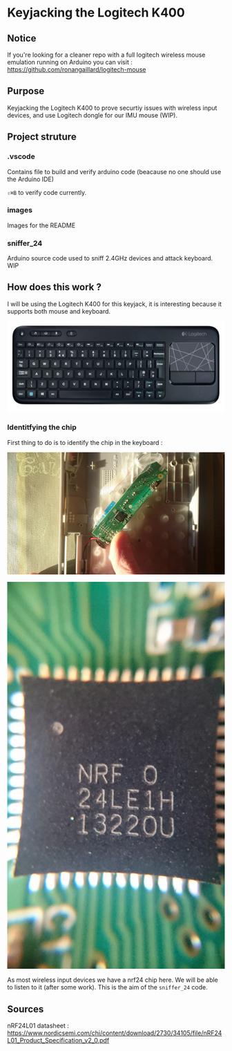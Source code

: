 # Keyjacking the Logitech K400

## Notice

If you're looking for a cleaner repo with a full logitech wireless mouse emulation running on Arduino you can visit : https://github.com/ronangaillard/logitech-mouse

## Purpose

Keyjacking the Logitech K400 to prove securtiy issues with wireless input devices, and use Logitech dongle for our IMU mouse (WIP).

## Project struture

### .vscode
Contains file to build and verify arduino code (beacause no one should use the Arduino IDE)

`⇧⌘B` to verify code currently.

### images
Images for the README

### sniffer_24
Arduino source code used to sniff 2.4GHz devices and attack keyboard.
WIP

## How does this work ?
I will be using the Logitech K400 for this keyjack, it is interesting because it supports both mouse and keyboard.

![keyboard](images/keyboard.jpg "keyboard")

### Identitfying the chip
First thing to do is to identify the chip in the keyboard :

![pcb](images/logitech-pcb-overview.JPG "pcb")

![chip](images/nrf24-chip-logitech-side.JPG "chip")

As most wireless input devices we have a nrf24 chip here. We will be able to listen to it (after some work). This is the aim of the `sniffer_24` code.

## Sources 
nRF24L01 datasheet : https://www.nordicsemi.com/chi/content/download/2730/34105/file/nRF24L01_Product_Specification_v2_0.pdf

